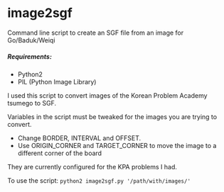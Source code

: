 image2sgf
=========

Command line script to create an SGF file from an image for Go/Baduk/Weiqi

##### Requirements:
* Python2
* PIL (Python Image Library)

I used this script to convert images of the Korean Problem Academy tsumego to SGF.

Variables in the script must be tweaked for the images you are trying to convert.
* Change BORDER, INTERVAL and OFFSET.
* Use ORIGIN_CORNER and TARGET_CORNER to move the image to a different corner of the board

They are currently configured for the KPA problems I had.

To use the script:
`python2 image2sgf.py '/path/with/images/'`
